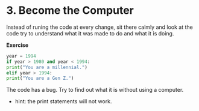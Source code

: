 # 3. Become the Computer 

Instead of runing the code at every change, sit there calmly and look at the code try to understand what it was made to do and what it is doing.

**Exercise**
```python
year = 1994 
if year > 1980 and year < 1994: 
print("You are a millennial.") 
elif year > 1994: 
print("You are a Gen Z.")
```

The code has a bug. Try to find out what it is without using a computer. 

* hint: the print statements will not work.